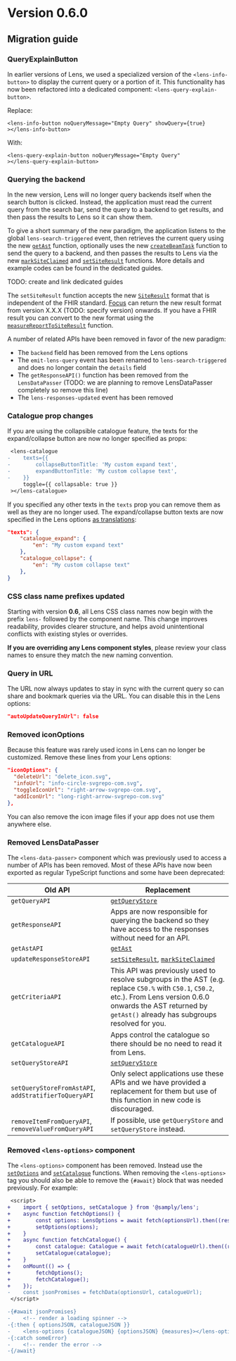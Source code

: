 # Version 0.6.0

## Migration guide

### QueryExplainButton

In earlier versions of Lens, we used a specialized version of the `<lens-info-button>` to display the current query or a portion of it. This functionality has now been refactored into a dedicated component: `<lens-query-explain-button>`.

Replace:

```svelte
<lens-info-button noQueryMessage="Empty Query" showQuery={true}
></lens-info-button>
```

With:

```svelte
<lens-query-explain-button noQueryMessage="Empty Query"
></lens-query-explain-button>
```

### Querying the backend

In the new version, Lens will no longer query backends itself when the search button is clicked. Instead, the application must read the current query from the search bar, send the query to a backend to get results, and then pass the results to Lens so it can show them.

To give a short summary of the new paradigm, the application listens to the global `lens-search-triggered` event, then retrieves the current query using the new [`getAst`](https://samply.github.io/lens/docs/functions/getAst.html) function, optionally uses the new [`createBeamTask`](https://samply.github.io/lens/docs/functions/createBeamTask.html) function to send the query to a backend, and then passes the results to Lens via the new [`markSiteClaimed`](https://samply.github.io/lens/docs/functions/markSiteClaimed.html) and [`setSiteResult`](https://samply.github.io/lens/docs/functions/setSiteResult.html) functions. More details and example codes can be found in the dedicated guides.

TODO: create and link dedicated guides

The `setSiteResult` function accepts the new [`SiteResult`](https://samply.github.io/lens/docs/types/SiteResult.html) format that is independent of the FHIR standard. [Focus](https://github.com/samply/focus) can return the new result format from version X.X.X (TODO: specify version) onwards. If you have a FHIR result you can convert to the new format using the [`measureReportToSiteResult`](https://samply.github.io/lens/docs/functions/measureReportToSiteResult.html) function.

A number of related APIs have been removed in favor of the new paradigm:

- The `backend` field has been removed from the Lens options
- The `emit-lens-query` event has been renamed to `lens-search-triggered` and does no longer contain the `details` field
- The `getResponseAPI()` function has been removed from the `LensDataPasser` (TODO: we are planning to remove LensDataPasser completely so remove this line)
- The `lens-responses-updated` event has been removed

### Catalogue prop changes

If you are using the collapsible catalogue feature, the texts for the expand/collapse button are now no longer specified as props:

```diff
 <lens-catalogue
-    texts={{
-        collapseButtonTitle: 'My custom expand text',
-        expandButtonTitle: 'My custom collapse text',
-    }}
     toggle={{ collapsable: true }}
 ></lens-catalogue>
```

If you specified any other texts in the `texts` prop you can remove them as well as they are no longer used. The expand/collapse button texts are now specified in the Lens options [as translations](../guide/translations.md):

```json
"texts": {
    "catalogue_expand": {
        "en": "My custom expand text"
    },
    "catalogue_collapse": {
        "en": "My custom collapse text"
    },
}
```

### CSS class name prefixes updated

Starting with version **0.6**, all Lens CSS class names now begin with the prefix `lens-` followed by the component name.
This change improves readability, provides clearer structure, and helps avoid unintentional conflicts with existing styles or overrides.

**If you are overriding any Lens component styles**, please review your class names to ensure they match the new naming convention.

### Query in URL

The URL now always updates to stay in sync with the current query so can share and bookmark queries via the URL. You can disable this in the Lens options:

```json
"autoUpdateQueryInUrl": false
```

### Removed iconOptions

Because this feature was rarely used icons in Lens can no longer be customized. Remove these lines from your Lens options:

```json
"iconOptions": {
  "deleteUrl": "delete_icon.svg",
  "infoUrl": "info-circle-svgrepo-com.svg",
  "toggleIconUrl": "right-arrow-svgrepo-com.svg",
  "addIconUrl": "long-right-arrow-svgrepo-com.svg"
},
```

You can also remove the icon image files if your app does not use them anywhere else.

### Removed LensDataPasser

The `<lens-data-passer>` component which was previously used to access a number of APIs has been removed. Most of these APIs have now been exported as regular TypeScript functions and some have been deprecated:

| Old API                                              | Replacement                                                                                                                                                                                                             |
| ---------------------------------------------------- | ----------------------------------------------------------------------------------------------------------------------------------------------------------------------------------------------------------------------- |
| `getQueryAPI`                                        | [`getQueryStore`](https://samply.github.io/lens/docs/functions/getQueryStore.html)                                                                                                                                      |
| `getResponseAPI`                                     | Apps are now responsible for querying the backend so they have access to the responses without need for an API.                                                                                                         |
| `getAstAPI`                                          | [`getAst`](https://samply.github.io/lens/docs/functions/getAst.html)                                                                                                                                                    |
| `updateResponseStoreAPI`                             | [`setSiteResult`](https://samply.github.io/lens/docs/functions/setSiteResult.html), [`markSiteClaimed`](https://samply.github.io/lens/docs/functions/markSiteClaimed.html)                                              |
| `getCriteriaAPI`                                     | This API was previously used to resolve subgroups in the AST (e.g. replace `C50.%` with `C50.1`, `C50.2`, etc.). From Lens version 0.6.0 onwards the AST returned by `getAst()` already has subgroups resolved for you. |
| `getCatalogueAPI`                                    | Apps control the catalogue so there should be no need to read it from Lens.                                                                                                                                             |
| `setQueryStoreAPI`                                   | [`setQueryStore`](https://samply.github.io/lens/docs/functions/setQueryStore.html)                                                                                                                                      |
| `setQueryStoreFromAstAPI`, `addStratifierToQueryAPI` | Only select applications use these APIs and we have provided a replacement for them but use of this function in new code is discouraged.                                                                                |
| `removeItemFromQueryAPI`, `removeValueFromQueryAPI`  | If possible, use `getQueryStore` and `setQueryStore` instead.                                                                                                                                                           |

### Removed `<lens-options>` component

The `<lens-options>` component has been removed. Instead use the [`setOptions`](https://samply.github.io/lens/docs/functions/setOptions.html) and [`setCatalogue`](https://samply.github.io/lens/docs/functions/setCatalogue.html) functions. When removing the `<lens-options>` tag you should also be able to remove the `{#await}` block that was needed previously. For example:

```diff
 <script>
+    import { setOptions, setCatalogue } from '@samply/lens';
+    async function fetchOptions() {
+        const options: LensOptions = await fetch(optionsUrl).then((response) => response.json());
+        setOptions(options);
+    }
+    async function fetchCatalogue() {
+        const catalogue: Catalogue = await fetch(catalogueUrl).then((response) => response.json());
+        setCatalogue(catalogue);
+    }
+    onMount(() => {
+        fetchOptions();
+        fetchCatalogue();
+    });
-    const jsonPromises = fetchData(optionsUrl, catalogueUrl);
 </script>

-{#await jsonPromises}
-    <!-- render a loading spinner -->
-{:then { optionsJSON, catalogueJSON }}
-    <lens-options {catalogueJSON} {optionsJSON} {measures}></lens-options>
-{:catch someError}
-    <!-- render the error -->
-{/await}
```

